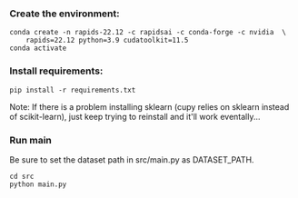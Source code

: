 ### Create the environment:

```
conda create -n rapids-22.12 -c rapidsai -c conda-forge -c nvidia  \
    rapids=22.12 python=3.9 cudatoolkit=11.5
conda activate
```

### Install requirements:
```
pip install -r requirements.txt
```
Note: If there is a problem installing sklearn (cupy relies on sklearn instead of scikit-learn), just keep trying to reinstall and it'll work eventally...
### Run main
Be sure to set the dataset path in src/main.py as DATASET_PATH.
```
cd src
python main.py
```
